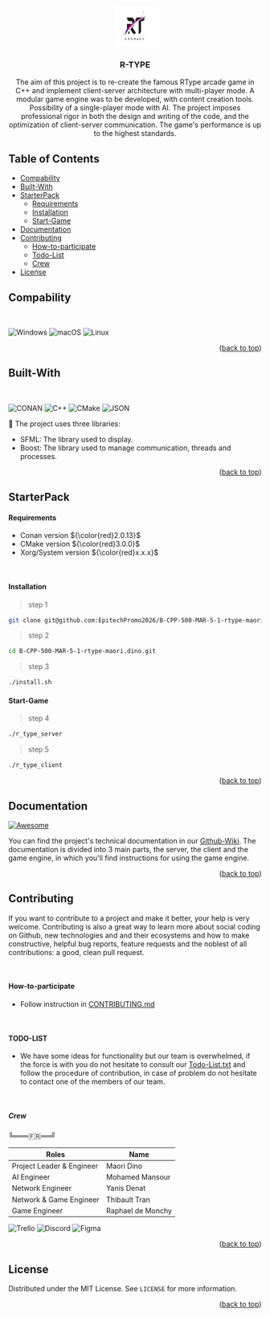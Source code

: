 


<!-- PROJECT LOGO -->
<br />
<div align="center">
    <img src="rtypelogo.jpg" alt="Logo" width="80" height="80">
  </a>

  <h3 align="center">R-TYPE</h3>


The aim of this project is to re-create the famous RType arcade game in C++ and implement client-server architecture with multi-player mode. A modular game engine was to be developed, with content creation tools. Possibility of a single-player mode with AI. The project imposes professional rigor in both the design and writing of the code, and the optimization of client-server communication. The game's performance is up to the highest standards.
</div>


## Table of Contents

- [Compability](#compability)
- [Built-With](#built-with)
- [StarterPack](#starterpack)
  * [Requirements](#requirements)
  * [Installation](#installation)
  * [Start-Game](#start-game)
- [Documentation](#documentation)
- [Contributing](#contributing)
  * [How-to-participate](#how-to-participate)
  * [Todo-List](#todo-list)
  * [Crew](#crew)
- [License](#license)




 ## Compability
 
</br>

![Windows](https://img.shields.io/badge/Windows-0078D6?style=for-the-badge&logo=windows&logoColor=white)
![macOS](https://img.shields.io/badge/mac%20os-000000?style=for-the-badge&logo=macos&logoColor=F0F0F0)
![Linux](https://img.shields.io/badge/Linux-FCC624?style=for-the-badge&logo=linux&logoColor=black)

<p align="right">(<a href="#R-TYPE">back to top</a>)</p>


## Built-With

</br>

![CONAN](https://img.shields.io/badge/Conan-6699CB.svg?style=for-the-badge&logo=Conan&logoColor=white)
![C++](https://img.shields.io/badge/c++-%2300599C.svg?style=for-the-badge&logo=c%2B%2B&logoColor=white)
![CMake](https://img.shields.io/badge/CMake-%23008FBA.svg?style=for-the-badge&logo=cmake&logoColor=white)
![JSON](https://img.shields.io/badge/json-5E5C5C?style=for-the-badge&logo=json&logoColor=white)

📁 The project uses three libraries:

* SFML: The library used to display.
* Boost: The library used to manage communication, threads and processes.


<p align="right">(<a href="#R-TYPE">back to top</a>)</p>

 
## StarterPack


#### Requirements

* Conan version ${\color{red}2.0.13}$
* CMake version ${\color{red}3.0.0}$
* Xorg/System version ${\color{red}x.x.x}$

</br>

#### Installation


> step 1
```sh
git clone git@github.com:EpitechPromo2026/B-CPP-500-MAR-5-1-rtype-maori.dino.git
```

> step 2
```sh
cd B-CPP-500-MAR-5-1-rtype-maori.dino.git
```

> step 3
```sh
./install.sh
```

#### Start-Game

> step 4
```sh
./r_type_server
```

> step 5
```sh
./r_type_client
```

<p align="right">(<a href="#R-TYPE">back to top</a>)</p>

## Documentation
[![Awesome](https://awesome.re/badge.svg)](https://awesome.re)

You can find the project's technical documentation in our [Github-Wiki](https://github.com/EpitechPromo2026/B-CPP-500-MAR-5-1-rtype-maori.dino/wiki/RTYPE). The documentation is divided into 3 main parts, the server, the client and the game engine, in which you'll find instructions for using the game engine.

<p align="right">(<a href="#R-TYPE">back to top</a>)</p>


## Contributing

If you want to contribute to a project and make it better, your help is very welcome. Contributing is also a great way to learn more about social coding on Github, new technologies and and their ecosystems and how to make constructive, helpful bug reports, feature requests and the noblest of all contributions: a good, clean pull request.

</br>

#### How-to-participate

* Follow instruction in [CONTRIBUTING.md](https://github.com/EpitechPromo2026/B-CPP-500-MAR-5-1-rtype-maori.dino/blob/main/CONTRIBUTING.md)

</br>

#### TODO-LIST

* We have some ideas for functionality but our team is overwhelmed, if the force is with you do not hesitate to consult our [Todo-List.txt](https://github.com/EpitechPromo2026/B-CPP-500-MAR-5-1-rtype-maori.dino/blob/main/Todo-List.txt) and follow the procedure of contribution, in case of problem do not hesitate to contact one of the members of our team.

<!-- TEAM -->
</br>

##### Crew
╚═══🇫🇷══╝

| Roles | Name |
| ------ | ------ |
| Project Leader & Engineer  | Maori Dino |
| AI Engineer |  Mohamed Mansour |
| Network Engineer | Yanis Denat |
| Network & Game Engineer | Thibault Tran |
| Game Engineer | Raphael de Monchy |

![Trello](https://img.shields.io/badge/Trello-%23026AA7.svg?style=for-the-badge&logo=Trello&logoColor=white) ![Discord](https://img.shields.io/badge/Discord-%235865F2.svg?style=for-the-badge&logo=discord&logoColor=white) ![Figma](https://img.shields.io/badge/figma-%23F24E1E.svg?style=for-the-badge&logo=figma&logoColor=white)
<p align="right">(<a href="#R-TYPE">back to top</a>)</p>



<!-- LICENSE -->
## License

Distributed under the MIT License. See `LICENSE` for more information.

<p align="right">(<a href="#R-TYPE">back to top</a>)</p>




